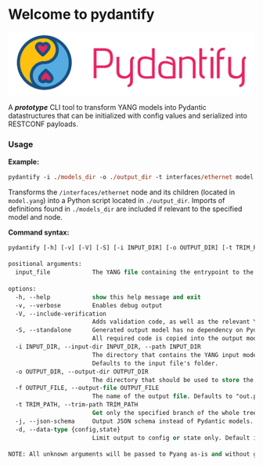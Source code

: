 # Welcome to pydantify

<p align=center><a href="https://pydantify.github.io/pydantify/"><img src=pydantify.svg?sanitize=true/></a></p>

A ***prototype*** CLI tool to transform YANG models into Pydantic datastructures that can be initialized with config values and serialized into RESTCONF payloads.

### Usage

**Example:**

```ps
pydantify -i ./models_dir -o ./output_dir -t interfaces/ethernet model.yang
```

Transforms the `/interfaces/ethernet` node and its children (located in `model.yang`) into a Python script located in `./output_dir`. Imports of definitions found in `./models_dir` are included if relevant to the specified model and node.

**Command syntax:**

```ps
pydantify [-h] [-v] [-V] [-S] [-i INPUT_DIR] [-o OUTPUT_DIR] [-t TRIM_PATH] input_file

positional arguments:
  input_file            The YANG file containing the entrypoint to the model to evaluate.

options:
  -h, --help            show this help message and exit
  -v, --verbose         Enables debug output
  -V, --include-verification
                        Adds validation code, as well as the relevant YANG files, to the output model.
  -S, --standalone      Generated output model has no dependency on Pydantify.
                        All required code is copied into the output model.
  -i INPUT_DIR, --input-dir INPUT_DIR, --path INPUT_DIR
                        The directory that contains the YANG input model.
                        Defaults to the input file's folder.
  -o OUTPUT_DIR, --output-dir OUTPUT_DIR
                        The directory that should be used to store the output model. Defaults to "$CWD/out".
  -f OUTPUT_FILE, --output-file OUTPUT_FILE
                        The name of the output file. Defaults to "out.py".
  -t TRIM_PATH, --trim-path TRIM_PATH
                        Get only the specified branch of the whole tree.
  -j, --json-schema     Output JSON schema instead of Pydantic models.
  -d, --data-type {config,state}
                        Limit output to config or state only. Default is config and state combined.

NOTE: All unknown arguments will be passed to Pyang as-is and without guarantees.
```
